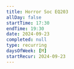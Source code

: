 ```yaml
---
title: Horror Soc EQ203
allDay: false
startTime: 17:30
endTime: 19:30
date: 2024-09-23
completed: null
type: recurring
daysOfWeek: [M]
startRecur: 2024-09-23
---
```

